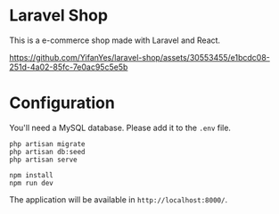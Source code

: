 # Laravel Shop
This is a e-commerce shop made with Laravel and React.

https://github.com/YifanYes/laravel-shop/assets/30553455/e1bcdc08-251d-4a02-85fc-7e0ac95c5e5b

# Configuration
You'll need a MySQL database. Please add it to the `.env` file.

```
php artisan migrate
php artisan db:seed
php artisan serve
```

```
npm install
npm run dev
```

The application will be available in `http://localhost:8000/`.
